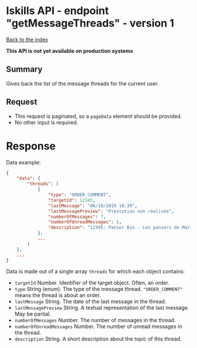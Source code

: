 # Iskills API - endpoint "getMessageThreads" - version 1
[Back to the index](../README.md)

**This API is not yet available on production systems**

## Summary
Gives back the list of the message threads for the current user.

## Request
* This request is paginated, so a `pageData` element should be provided.
* No other input is required.
  
# Response
Data example:
```json
{
    "data": {
        "threads": [
            {
                "type": "ORDER_COMMENT",
                "targetId": 12345,
                "lastMessage": "06/10/2019 18:39",
                "lastMessagePreview": "Prestation non réalisée",
                "numberOfMessages": 7,
                "numberOfUnreadMessages": 1,
                "description": "12345: Panier Bio - Les paniers de Marie"
            },
            ...
        ]
    },
    ...
}
```
Data is made out of a single array `threads` for which each object contains:
* `targetId` Number. Identifier of the target object. Often, an order.
* `type` String (enum). The type of the message thread. `"ORDER_COMMENT"` means the thread is about an order.
* `lastMessage` String. The date of the last message in the thread.
* `lastMessagePreview` String. A textual representation of the last message. May be partial.
* `numberOfMessages` Number. The number of messages in the thread.
* `numberOfUnreadMessages` Number. The number of unread messages in the thread.
* `description` String. A short description about the topic of this thread.

